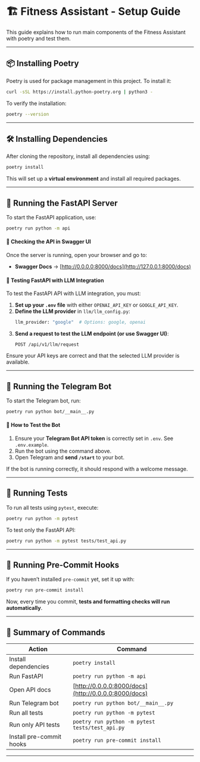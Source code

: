 # 🏗️ Fitness Assistant - Setup Guide

This guide explains how to run main components of the Fitness Assistant with poetry and test them.

---

## 📦 Installing Poetry  
Poetry is used for package management in this project. To install it:

```bash
curl -sSL https://install.python-poetry.org | python3 -
```

To verify the installation:
```bash
poetry --version
```

---

## 🛠️ Installing Dependencies  
After cloning the repository, install all dependencies using:

```bash
poetry install
```

This will set up a **virtual environment** and install all required packages.

---

## 🚀 Running the FastAPI Server  
To start the FastAPI application, use:

```bash
poetry run python -m api
```

#### 📌 **Checking the API in Swagger UI**  
Once the server is running, open your browser and go to:

- **Swagger Docs** → [http://0.0.0.0:8000/docs](http://127.0.0.1:8000/docs)


#### 🤖 Testing FastAPI with LLM Integration  
To test the FastAPI API with LLM integration, you must:
1. **Set up your `.env` file** with either `OPENAI_API_KEY` or `GOOGLE_API_KEY`.
2. **Define the LLM provider** in `llm/llm_config.py`:
   ```python
   llm_provider: "google"  # Options: google, openai
   ```
3. **Send a request to test the LLM endpoint (or use Swagger UI)**:
   ```http
   POST /api/v1/llm/request
   ```

Ensure your API keys are correct and that the selected LLM provider is available.



---

## 🤖 Running the Telegram Bot  
To start the Telegram bot, run:

```bash
poetry run python bot/__main__.py
```

#### 📌 **How to Test the Bot**  
1. Ensure your **Telegram Bot API token** is correctly set in `.env`. See `.env.example`.
2. Run the bot using the command above.
3. Open Telegram and **send `/start`** to your bot.

If the bot is running correctly, it should respond with a welcome message.

---

## 🧪 Running Tests  
To run all tests using `pytest`, execute:

```bash
poetry run python -m pytest
```

To test only the FastAPI API:
```bash
poetry run python -m pytest tests/test_api.py
```
---

## 🔄 Running Pre-Commit Hooks  
If you haven’t installed `pre-commit` yet, set it up with:

```bash
poetry run pre-commit install
```
Now, every time you commit, **tests and formatting checks will run automatically**.

---

## 📌 Summary of Commands  
| **Action** | **Command** |
|------------|------------|
| Install dependencies | `poetry install` |
| Run FastAPI | `poetry run python -m api` |
| Open API docs | [http://0.0.0.0:8000/docs](http://0.0.0.0:8000/docs) |
| Run Telegram bot | `poetry run python bot/__main__.py` |
| Run all tests | `poetry run python -m pytest` |
| Run only API tests | `poetry run python -m pytest tests/test_api.py` |
| Install pre-commit hooks | `poetry run pre-commit install` |

---